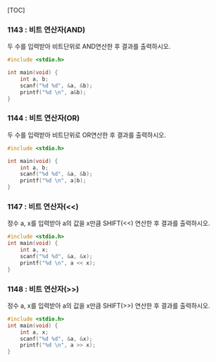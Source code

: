 [TOC]

### 1143 : 비트 연산자(AND)

두 수를 입력받아 비트단위로 AND연산한 후 결과를 출력하시오.

```c
#include <stdio.h>

int main(void) {
	int a, b;
	scanf("%d %d", &a, &b);
	printf("%d \n", a&b);
}
```

### 1144 : 비트 연산자(OR)

두 수를 입력받아 비트단위로 OR연산한 후 결과를 출력하시오.

``` c
#include <stdio.h>

int main(void) {
	int a, b;
	scanf("%d %d", &a, &b);
	printf("%d \n", a|b);
}
```

### 1147 : 비트 연산자(<<)

정수 a, x를 입력받아 a의 값을 x만큼 SHIFT(<<) 연산한 후 결과를 출력하시오.

``` c
#include <stdio.h>
int main(void) {
	int a, x;
	scanf("%d %d", &a, &x);
	printf("%d \n", a << x);
}
```

### 1148 : 비트 연산자(>>)

정수 a, x를 입력받아 a의 값을 x만큼 SHIFT(>>) 연산한 후 결과를 출력하시오.

``` c
#include <stdio.h>
int main(void) {
	int a, x;
	scanf("%d %d", &a, &x);
	printf("%d \n", a >> x);
}
```